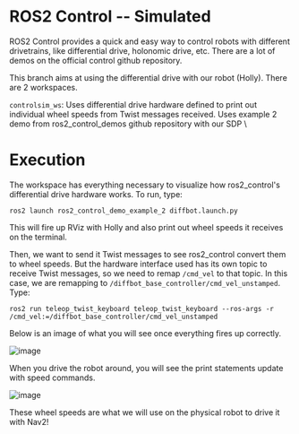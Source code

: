 # ROS2 Control -- Simulated

ROS2 Control provides a quick and easy way to control robots with different drivetrains, like differential drive, holonomic drive, etc. There are a lot of demos on the official control github repository. 

This branch aims at using the differential drive with our robot (Holly). There are 2 workspaces. 

```controlsim_ws```: Uses differential drive hardware defined to print out individual wheel speeds from Twist messages received. Uses example 2 demo from ros2_control_demos github repository with our SDP \

# Execution

The workspace has everything necessary to visualize how ros2_control's differential drive hardware works. To run, type:

```ros2 launch ros2_control_demo_example_2 diffbot.launch.py```

This will fire up RViz with Holly and also print out wheel speeds it receives on the terminal. 

Then, we want to send it Twist messages to see ros2_control convert them to wheel speeds. But the hardware interface used has its own topic to receive Twist messages, so we need to remap ```/cmd_vel``` to that topic. In this case, we are remapping to ```/diffbot_base_controller/cmd_vel_unstamped```. Type:

```ros2 run teleop_twist_keyboard teleop_twist_keyboard --ros-args -r /cmd_vel:=/diffbot_base_controller/cmd_vel_unstamped```

Below is an image of what you will see once everything fires up correctly.

![image](https://github.com/Samalmeida1028/sdp-team-12/assets/150167579/4877e804-8d8a-4dab-9530-07503edd4960)

When you drive the robot around, you will see the print statements update with speed commands. 

![image](https://github.com/Samalmeida1028/sdp-team-12/assets/150167579/298a4192-a207-4f46-b02f-1c84ecb12a70)

These wheel speeds are what we will use on the physical robot to drive it with Nav2!
